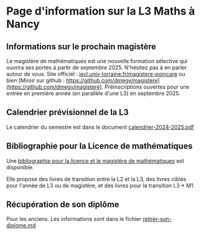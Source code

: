 Page d'information sur la L3 Maths à Nancy
==========================================

Informations sur le prochain magistère
-----------------------

Le magistère de mathématiques est une nouvelle formation sélective qui ouvrira ses portes à partir de septembre 2025. N'hésitez pas à en parler autour de vous. Site officiel : [iecl.univ-lorraine.fr/magistere-poincare](https://iecl.univ-lorraine.fr/magistere-poincare/)  ou bien [Miroir sur github : https://github.com/dmegy/magistere](https://github.com/dmegy/magistere). Préinscriptions ouvertes pour une entrée en première année (en parallèle d'une L3) en septembre 2025.



Calendrier prévisionnel de la L3
-----------------------

Le calendrier du semestre est dans le document [calendrier-2024-2025.pdf](calendrier-2024-2025.pdf)


Bibliographie pour la Licence de mathématiques
---------------------------------------------

Une [bibliographie pour la licence et le magistère de mathématiques](bibliographieL3Magistere.pdf) est disponible.

Elle propose des livres de transition entre la L2 et la L3, des livres ciblés pour l'année de L3 ou de magistère, et des livres pour la transition L3-> M1.


Récupération de son diplôme
---------------------------
Pour les anciens. Les informations sont dans le fichier [retirer-son-diplome.md](retirer-son-diplome.md)







